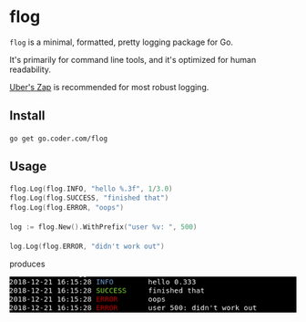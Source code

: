 # flog

`flog` is a minimal, formatted, pretty logging package for Go.

It's primarily for command line tools, and it's optimized for human readability.

[Uber's Zap](https://github.com/uber-go/zap) is recommended for most robust logging.

## Install

`go get go.coder.com/flog`

## Usage

```go
flog.Log(flog.INFO, "hello %.3f", 1/3.0)
flog.Log(flog.SUCCESS, "finished that")
flog.Log(flog.ERROR, "oops")

log := flog.New().WithPrefix("user %v: ", 500)

log.Log(flog.ERROR, "didn't work out")
```

produces

![example](docs/usage.png)


